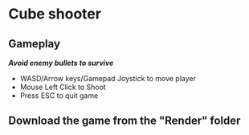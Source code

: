 # Cube shooter

## Gameplay

***Avoid enemy bullets to survive***

  *  WASD/Arrow keys/Gamepad Joystick to move player
  *  Mouse Left Click to Shoot
  *  Press ESC to quit game

## Download the game from the "Render" folder
